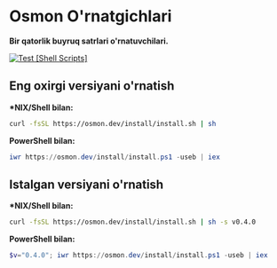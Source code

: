 # Osmon O'rnatgichlari

**Bir qatorlik buyruq satrlari o'rnatuvchilari.**

[![Test [Shell Scripts]](https://github.com/osmon-lang/dunyo/actions/workflows/shell.yaml/badge.svg)](https://github.com/osmon-lang/osmon/actions/workflows/shell.yaml)

## Eng oxirgi versiyani o'rnatish

**\*NIX/Shell bilan:**

```sh
curl -fsSL https://osmon.dev/install/install.sh | sh
```

**PowerShell bilan:**

```powershell
iwr https://osmon.dev/install/install.ps1 -useb | iex
```

## Istalgan versiyani o'rnatish

**\*NIX/Shell bilan:**

```sh
curl -fsSL https://osmon.dev/install/install.sh | sh -s v0.4.0
```

**PowerShell bilan:**

```powershell
$v="0.4.0"; iwr https://osmon.dev/install/install.ps1 -useb | iex
```
